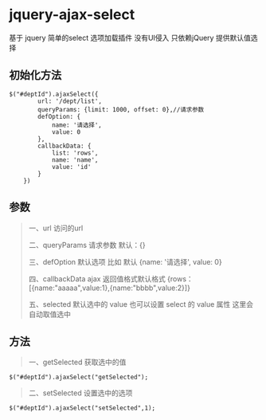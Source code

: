 # jquery-ajax-select
基于 jquery 简单的select 选项加载插件
没有UI侵入 只依赖jQuery
提供默认值选择 

## 初始化方法

```
$("#deptId").ajaxSelect({
        url: '/dept/list',
        queryParams: {limit: 1000, offset: 0},//请求参数
        defOption: {
            name: '请选择',
            value: 0
        },
        callbackData: {
            list: 'rows',
            name: 'name',
            value: 'id'
        }
    })
 ```

## 参数

> 一、url 访问的url
>
> 二、queryParams 请求参数 默认：{}
>
> 三、defOption 默认选项 比如 默认  {name: '请选择', value: 0}
>
> 四、callbackData ajax 返回值格式默认格式 {rows：[{name:"aaaaa",value:1},{name:"bbbb",value:2}]} 
>
> 五、selected 默认选中的 value  也可以设置 select 的 value 属性 这里会自动取值选中
>

## 方法

> 一、getSelected 获取选中的值 
```
$("#deptId").ajaxSelect("getSelected");
```
>
> 二、setSelected 设置选中的选项
>
```
$("#deptId").ajaxSelect("setSelected",1);
```
